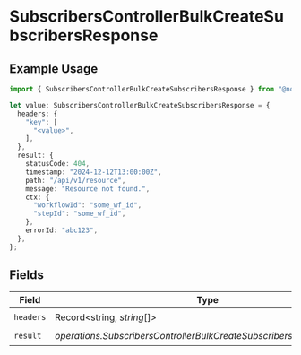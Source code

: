 # SubscribersControllerBulkCreateSubscribersResponse

## Example Usage

```typescript
import { SubscribersControllerBulkCreateSubscribersResponse } from "@novu/api/models/operations";

let value: SubscribersControllerBulkCreateSubscribersResponse = {
  headers: {
    "key": [
      "<value>",
    ],
  },
  result: {
    statusCode: 404,
    timestamp: "2024-12-12T13:00:00Z",
    path: "/api/v1/resource",
    message: "Resource not found.",
    ctx: {
      "workflowId": "some_wf_id",
      "stepId": "some_wf_id",
    },
    errorId: "abc123",
  },
};
```

## Fields

| Field                                                                 | Type                                                                  | Required                                                              | Description                                                           |
| --------------------------------------------------------------------- | --------------------------------------------------------------------- | --------------------------------------------------------------------- | --------------------------------------------------------------------- |
| `headers`                                                             | Record<string, *string*[]>                                            | :heavy_check_mark:                                                    | N/A                                                                   |
| `result`                                                              | *operations.SubscribersControllerBulkCreateSubscribersResponseResult* | :heavy_check_mark:                                                    | N/A                                                                   |
